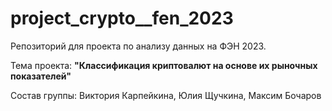 # project_crypto__fen_2023
Репозиторий для проекта по анализу данных на ФЭН 2023. 

Тема проекта: **"Классификация криптовалют на основе их рыночных показателей"** 

Состав группы: Виктория Карпейкина, Юлия Щучкина, Максим Бочаров
